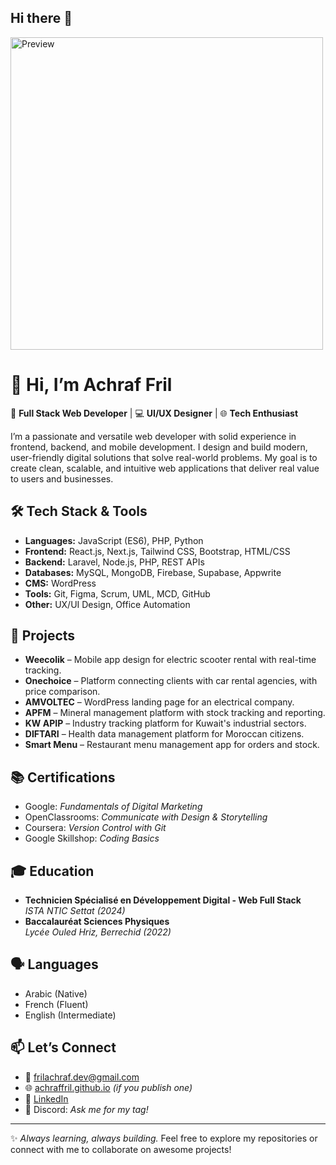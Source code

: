 ## Hi there 👋
<img src="https://media.licdn.com/dms/image/v2/D4E16AQFVeKqGzJdHfg/profile-displaybackgroundimage-shrink_350_1400/B4EZen97FDHIAg-/0/1750869718552?e=1756339200&v=beta&t=ELneby1T8nT5dEAmEv-nbfzwjmmEQYDhbQXjrxsDSkU" alt="Preview" width="500"/>

# 👋 Hi, I’m Achraf Fril

🎯 **Full Stack Web Developer** | 💻 **UI/UX Designer** | 🌐 **Tech Enthusiast**

I’m a passionate and versatile web developer with solid experience in frontend, backend, and mobile development. I design and build modern, user-friendly digital solutions that solve real-world problems. My goal is to create clean, scalable, and intuitive web applications that deliver real value to users and businesses.

## 🛠️ Tech Stack & Tools

- **Languages:** JavaScript (ES6), PHP, Python
- **Frontend:** React.js, Next.js, Tailwind CSS, Bootstrap, HTML/CSS
- **Backend:** Laravel, Node.js, PHP, REST APIs
- **Databases:** MySQL, MongoDB, Firebase, Supabase, Appwrite
- **CMS:** WordPress
- **Tools:** Git, Figma, Scrum, UML, MCD, GitHub
- **Other:** UX/UI Design, Office Automation

## 🚀 Projects

- **Weecolik** – Mobile app design for electric scooter rental with real-time tracking.
- **Onechoice** – Platform connecting clients with car rental agencies, with price comparison.
- **AMVOLTEC** – WordPress landing page for an electrical company.
- **APFM** – Mineral management platform with stock tracking and reporting.
- **KW APIP** – Industry tracking platform for Kuwait's industrial sectors.
- **DIFTARI** – Health data management platform for Moroccan citizens.
- **Smart Menu** – Restaurant menu management app for orders and stock.

## 📚 Certifications

- Google: *Fundamentals of Digital Marketing*
- OpenClassrooms: *Communicate with Design & Storytelling*
- Coursera: *Version Control with Git*
- Google Skillshop: *Coding Basics*

## 🎓 Education

- **Technicien Spécialisé en Développement Digital - Web Full Stack**  
  *ISTA NTIC Settat (2024)*  
- **Baccalauréat Sciences Physiques**  
  *Lycée Ouled Hriz, Berrechid (2022)*

## 🗣️ Languages

- Arabic (Native)  
- French (Fluent)  
- English (Intermediate)

## 📫 Let’s Connect

- 📧 frilachraf.dev@gmail.com  
- 🌐 [achraffril.github.io](https://achraffril.github.io) *(if you publish one)*  
- 🔗 [LinkedIn](https://www.linkedin.com/in/achraf-fril)  
- 💬 Discord: *Ask me for my tag!*

---

✨ *Always learning, always building.* Feel free to explore my repositories or connect with me to collaborate on awesome projects!
